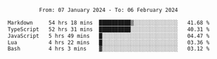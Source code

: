 <div align="center">
<p style="text-align: center;">
<!--START_SECTION:waka-->

```txt
From: 07 January 2024 - To: 06 February 2024

Markdown     54 hrs 18 mins  ██████████▒░░░░░░░░░░░░░░   41.68 %
TypeScript   52 hrs 31 mins  ██████████░░░░░░░░░░░░░░░   40.31 %
JavaScript   5 hrs 49 mins   █░░░░░░░░░░░░░░░░░░░░░░░░   04.47 %
Lua          4 hrs 22 mins   █░░░░░░░░░░░░░░░░░░░░░░░░   03.36 %
Bash         4 hrs 3 mins    ▓░░░░░░░░░░░░░░░░░░░░░░░░   03.12 %
```

<!--END_SECTION:waka-->
</p>
</div>
